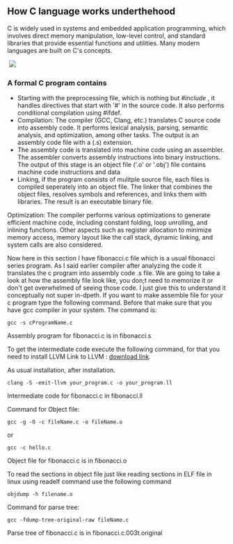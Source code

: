 ## How C language works underthehood
C is widely used in systems and embedded application programming, which involves direct memory manipulation, low-level control, and standard libraries that provide essential functions and utilities. Many modern languages are built on C's concepts.

&nbsp;<img src="https://i.ytimg.com/vi/2FcK2bUakUE/maxresdefault.jpg">

### A formal C program contains
- Starting with the preprocessing file, which is nothing but _#include <someheaderfile>_, it handles directives that start with '#' in the source code. It also performs conditional compilation using #ifdef.
- Compilation: The compiler (GCC, Clang, etc.) translates C source code into assembly code. It performs lexical analysis, parsing, semantic analysis, and optimization, among other tasks. The output is an assembly code file with a (.s) extension.
- The assembly code is translated into machine code using an assembler. The assembler converts assembly instructions into binary instructions. The output of this stage is an object file ('.o' or '.obj') file contains machine code instructions and data
- Linking, if the program consists of mulitple source file, each files is compiled seperately into an object file. The linker that combines the object files, resolves symbols and references, and links them with libraries. The result is an executable binary file.

Optimization: The compiler performs various optimizations to generate efficient machine code, including constant folding, loop unrolling, and inlining functions. Other aspects such as register allocation to minimize memory access, memory layout like the call stack, dynamic linking, and system calls are also considered.

Now here in this section I have fibonacci.c file which is a usual fibonacci series program.
As I said earlier compiler after analyzing the code it translates the c program into assembly code .s file. We are going to take a look at how the assembly file look like, you don;t need to memorize it or don't get overwhelmed of seeing those code. I just give this to understand it conceptually not super in-dpeth. If you want to make assemble file for your c program type the following command. Before that make sure that you have gcc compiler in your system.
The command is:

```
gcc -s cProgramName.c
```

Assembly program for fibonacci.c is in fibonacci.s

To get the intermediate code execute the following command, for that you need to install LLVM
Link to LLVM : [download link](https://github.com/llvm/llvm-project/releases/tag/llvmorg-17.0.0-rc3).

As usual installation, after installation.

```
clang -S -emit-llvm your_program.c -o your_program.ll
```

Intermediate code for fibonacci.c in fibonacci.ll

Command for Object file:

```
gcc -g -O -c fileName.c -o fileName.o
```

or

```
gcc -c hello.c
```

Object file for fibonacci.c is in fibonacci.o

To read the sections in object file just like reading sections in ELF file in linux using readelf command use the following command
```
objdump -h filename.o
```

Command for parse tree:

```
gcc -fdump-tree-original-raw fileName.c
```

Parse tree of fibonacci.c is in fibonacci.c.003t.original
